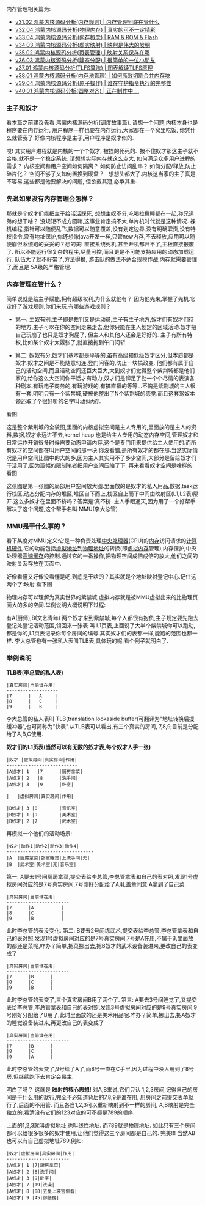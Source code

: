 
内存管理相关篇为: 

* [v31.02 鸿蒙内核源码分析(内存规则) | 内存管理到底在管什么](/blog/31.md)
* [v32.04 鸿蒙内核源码分析(物理内存) | 真实的可不一定精彩](/blog/32.md)
* [v33.04 鸿蒙内核源码分析(内存概念) | RAM & ROM & Flash](/blog/33.md)
* [v34.03 鸿蒙内核源码分析(虚实映射) | 映射是伟大的发明](/blog/34.md)
* [v35.02 鸿蒙内核源码分析(页表管理) | 映射关系保存在哪](/blog/35.md)
* [v36.03 鸿蒙内核源码分析(静态分配) | 很简单的一位小朋友](/blog/36.md)
* [v37.01 鸿蒙内核源码分析(TLFS算法) | 图表解读TLFS原理 ](/blog/37.md)
* [v38.01 鸿蒙内核源码分析(内存池管理) | 如何高效切割合并内存块 ](/blog/38.md)
* [v39.04 鸿蒙内核源码分析(原子操作) | 谁在守护指令执行的完整性](/blog/39.md)
* [v40.01 鸿蒙内核源码分析(圆整对齐) | 正在制作中 ... ](/blog/40.md)


### 主子和奴才

看本篇之前建议先看 鸿蒙内核源码分析(调度故事篇). 请想一个问题,内核本身也是程序要在内存运行, 用户程序一样也要在内存运行,大家都在一个窝里吃饭, 你凭什么就管我了.好像内核程序是主子,用户程序是奴才似的.

哎! 其实用户进程就是内核的一个个奴才, 被捏的死死的.  按不住奴才那这主子就不合格,就不是一个稳定系统. 请想想实际内存就这么点大, 如何满足众多用户进程的需求？ 内核空间和用户空间如何隔离？ 如何防止访问乱串？ 如何分配/释放,防止碎片化？ 空间不够了又如何置换到硬盘？   想想头都大了.内核这当家的主子真是不容易,这些都是他要解决的问题, 但欲戴其冠,必承其重.

### 先说如果没有内存管理会怎样？

那就是个奴才们能把主子给活活踩死, 想想主奴不分,吃喝拉撒睡都在一起,称兄道弟的想干啥？ 没规矩不成方圆嘛,这事业肯定搞不大,单片机时代就是这种情况. 裸机编程,指针可以随便乱飞,数据可以随意覆盖,没有划定边界,没有明确职责,没有特权指令,没有地址保护,你还想像java开发一样,只管new内存,不去释放,应用可以随便崩但系统跑的妥妥的？想的美! 直接系统死机,甚至开机都开不了,主板直接报废了. 所以不能运行很复杂的程序,尽量可控,而且更是不可能支持应用的动态加载运行. 队伍大了就不好带了,方法得换, 游击队的做法不适合规模作战,内存就需要管理了,而且是 5A级的严格管理.

### 内存管理在管什么？

简单说就是给主子赋能,拥有超级权利,为什么就他有？ 因为他先来,掌握了先机.它定好了游戏规则,你们来玩.有哪些游戏规则？

* 第一: 主奴有别,主子即是裁判又是运动员,主子有主子地方,奴才们有奴才们待的地方,主子可以在你的空间走来走去,但你只能在主人划定的区域活动.奴才把自己玩崩了也只是奴才狗屁了, 但主人和其他人还会是好好的. 主子有所有特权,比如某个奴才太嚣张了,就直接拖到午门问斩.

* 第二: 奴奴有分,奴才们基本都是平等的,虽有高级和低级奴才区分,但本质都是奴才.奴才之间是不能随意勾连,登门问客的,防止一块搞政变. 他们都有属于自己的活动空间,而且活动空间还巨大巨大,大到奴才们觉得整个紫荆城都是他们家的,给你这么大空间你干活才有动力,奴才们是铆足了劲一个个尽情的表演各种剧本,有玩电子商务的,有玩游戏的,有搞直播的等等...不愧是紫荆城的主人很有一套,明明只有一个紫禁城,硬被他整出了N个紫荆城的感觉.而且这套驾奴本领还取了个很好听的名字叫:`虚拟内存`.
  

看图:

这是整个紫荆城的全貌图,里面的内核虚拟空间是主人专用的,里面放的是主人的资料,数据,奴才永远进不去,kernel heap 也是给主人专用的动态内存空间,管理奴才和日常运作开销很多时候需要动态申请内存,这个是专门用来提供给主人使用的.而所有奴才的空间都在叫用户空间的那一块.你没看错,是所有奴才的都在那.当然实际情况是用户空间比图中的大的多,因为主人其实用不了多少空间,大部分是留给奴才们干活用了,因为篇幅的限制笔者把用户空间压缩了下. 再来看看奴才空间是啥样的.看图

这张图是第一张图的局部用户空间放大图.里面放的是奴才的私人用品,数据,task运行栈区,动态分配内存的堆区,堆区自下而上,栈区自上而下中间由映射区(L1,L2表)隔开.这么多奴才在里面不挤吗？答案是:真不挤 .主人手眼通天,因为用了一个好帮手解决了这个问题,这个帮手名叫 MMU(李大总管)

### MMU是干什么事的？

看下某度对MMU定义:它是一种负责处理[中央处理器](https://baike.baidu.com/item/%E4%B8%AD%E5%A4%AE%E5%A4%84%E7%90%86%E5%99%A8)(CPU)的[内存](https://baike.baidu.com/item/%E5%86%85%E5%AD%98)访问请求的[计算机硬件](https://baike.baidu.com/item/%E8%AE%A1%E7%AE%97%E6%9C%BA%E7%A1%AC%E4%BB%B6).它的功能包括[虚拟地址](https://baike.baidu.com/item/%E8%99%9A%E6%8B%9F%E5%9C%B0%E5%9D%80)到[物理地址](https://baike.baidu.com/item/%E7%89%A9%E7%90%86%E5%9C%B0%E5%9D%80)的转换(即[虚拟内存](https://baike.baidu.com/item/%E8%99%9A%E6%8B%9F%E5%86%85%E5%AD%98)管理),内存保护,中央处理器[高速缓存](https://baike.baidu.com/item/%E9%AB%98%E9%80%9F%E7%BC%93%E5%AD%98)的控制.通过它的一番操作,把物理空间成倍成倍的放大,他们之间的映射关系存放在页面中.

好像看懂又好像没看懂是吧,到底是干啥的？其实就是个地址映射登记中心.记住这两个字:映射 看下图

物理内存可以理解为真实世界的紫禁城,虚拟内存就是被MMU虚拟出来的比物理页面大的多的空间.举例说明大概说明下过程:

有A(厨师),B(文艺青年) 两个奴才来到紫禁城,每个人都很有抱负,主子规定要先跑去登记处登记活动范围,领回来一张表 叫 L1页表,上面说了大半个紫禁城你可以跑动,都是你的,L1页表记录你每个房间的编号.其实奴才们的表都一样,能跑的范围也都一样. 李大总管也有一张私人表叫TLB表,具体玩的呢,看个例子就明白了.

### 举例说明

**TLB表(李总管的私人表)**

```
|真实房间|当前谁在用|
-------------------
|7      |   A     |
|8      |   C     |
|9      |   B     |
```

李大总管的私人表叫 TLB(translation lookaside buffer)可翻译为"地址转换后援缓冲器",也可简称为"快表".从TLB表可以看出,有三个真实的房间, 7,8,9,目前是分配给了A,B,C使用.

**奴才们的L1页表(当然可以有无数的奴才表,每个奴才人手一张)**

```
|奴才 |虚拟房间|真实房间|作用|
--------------------------
|A奴才| 1   |7      |厨房拿菜|
|A奴才| 2   |8      |洗手间|
|A奴才| 3   |9      |卧室|

|   |虚拟房间|真实房间|作用|
---------------------------
|B奴才| 3 |8        |音乐室|
|B奴才| 1 |9        |美术室|
|B奴才| 2 |7        |武术室|
```

再模拟一个他们的活动场景:

```
|奴才|动作1|动作2|动作3|动作4|
--------------------------------
|A  |厨房拿菜|卧室睡觉|上洗手间|无|
|B  |武术室|美术室|无|音乐室|
```

第一: A要去1号间厨房拿菜,提交表给李总管,李总管拿表和自己的表对照,发现1号虚拟房间对应的是7号真实房间,7号刚好分配给了A用,盖章同意.A拿到了自己菜.

```
|真实房间|当前谁在用|
-----------------------
|7      |A          |
|8      |C          |
|9      |B          |
```

此时李总管的表没变化.
第二: B要去2号间练武术,提交表给李总管,李总管拿表和自己的表对照,发现1号虚拟房间对应的是7号真实房间,7号是A在用,不属于B,里面放的都还是菜呢,咋办？简单,把菜挪出去,把B奴才的武术设备装进来,更改自己的表变成了

```
|真实房间|当前谁在用|
-----------------------
|7      |B      |
|8      |C      |
|9      |B      |
```

此时李总管的表变了,三个真实房间B用了两个了.
第三: A要去3号间睡觉了,又提交表给李总管,李总管拿表和自己的表对照,发现3号虚拟房间对应的是9号真实房间,9号刚好分配给了B用了,此时里面放的还是美术用品呢.咋办？简单,挪出去,把A奴才的睡觉设备装进来,再更改自己的表变成了

```
|真实房间|当前谁在用|
-----------------------
|7      |B      |
|8      |C      |
|9      |A      |
```

此时李总管的表变了,9号给了A了,而8号一直在C手里,因为过程中没人用到了8号房.但继续跑下去肯定会易主.

明白了吗？ 这就是 **映射的核心思想!**
对A,B来说,它们只认 1,2,3房间,记得自己的房间是干什么用的就行,完全不必知道背后的7,8,9是谁在用, 用房间之前提交表单就行了,后面的不用管.
而且各自1,2,3可以重新映射到不一样的房间, A,B映射是完全独立的,看清没有它们的123对应的可不都是789的顺序.

上面的1,2,3就叫虚拟地址,也叫线性地址. 而789就是物理地址.  如此只有三个房间都可以给很多很多的奴才使用,让他们觉得这三个房间都是自己的. 完美!!!
当然AB也可以有自己虚拟地址789,例如:

```
|奴才|虚拟房间|真实房间|作用|
-----------------------
|A奴才| 1 |7|厨房拿菜|
|A奴才| 2 |8|洗手间|
|A奴才| 3 |9|卧室|
|A奴才| 7 |19|洗澡|
|A奴才| 8 |88|去皇上寝宫偷看|
|A奴才| 9 |45|御膳房|
```















  

